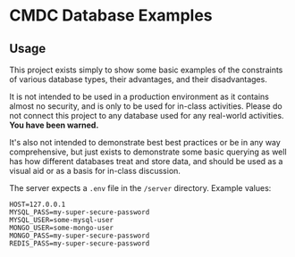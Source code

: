 # CMDC Database Examples
## Usage

This project exists simply to show some basic examples of the constraints of various database types, their advantages, and their disadvantages.

It is not intended to be used in a production environment as it contains almost no security, and is only to be used for in-class activities. Please do not connect this project to any database used for any real-world activities. **You have been warned.**

It's also not intended to demonstrate best best practices or be in any way comprehensive, but just exists to demonstrate some basic querying as well has how different databases treat and store data, and should be used as a visual aid or as a basis for in-class discussion.

The server expects a `.env` file in the `/server` directory. Example values:

```
HOST=127.0.0.1
MYSQL_PASS=my-super-secure-password
MYSQL_USER=some-mysql-user
MONGO_USER=some-mongo-user
MONGO_PASS=my-super-secure-password
REDIS_PASS=my-super-secure-password
```